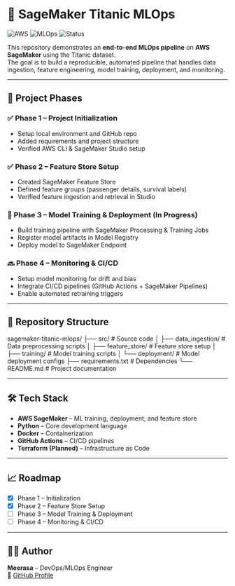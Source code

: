 # 🚀 SageMaker Titanic MLOps

![AWS](https://img.shields.io/badge/AWS-SageMaker-orange?logo=amazon-aws&logoColor=white)
![MLOps](https://img.shields.io/badge/MLOps-Pipeline-blue)
![Status](https://img.shields.io/badge/Status-Phase%202%20Complete-brightgreen)

This repository demonstrates an **end-to-end MLOps pipeline** on **AWS SageMaker** using the Titanic dataset.  
The goal is to build a reproducible, automated pipeline that handles data ingestion, feature engineering, model training, deployment, and monitoring.

---

## 📌 Project Phases

### ✅ Phase 1 – Project Initialization  
- Setup local environment and GitHub repo  
- Added requirements and project structure  
- Verified AWS CLI & SageMaker Studio setup  

### ✅ Phase 2 – Feature Store Setup  
- Created SageMaker Feature Store  
- Defined feature groups (passenger details, survival labels)  
- Verified feature ingestion and retrieval in Studio  

### 🔄 Phase 3 – Model Training & Deployment (In Progress)  
- Build training pipeline with SageMaker Processing & Training Jobs  
- Register model artifacts in Model Registry  
- Deploy model to SageMaker Endpoint  

### 🔜 Phase 4 – Monitoring & CI/CD  
- Setup model monitoring for drift and bias  
- Integrate CI/CD pipelines (GitHub Actions + SageMaker Pipelines)  
- Enable automated retraining triggers  

---

## 📂 Repository Structure
sagemaker-titanic-mlops/
├── src/                  # Source code
│   ├── data_ingestion/   # Data preprocessing scripts
│   ├── feature_store/    # Feature store setup
│   ├── training/         # Model training scripts
│   └── deployment/       # Model deployment configs
├── requirements.txt       # Dependencies
└── README.md              # Project documentation


---

## 🛠️ Tech Stack
- **AWS SageMaker** – ML training, deployment, and feature store  
- **Python** – Core development language  
- **Docker** – Containerization  
- **GitHub Actions** – CI/CD pipelines  
- **Terraform (Planned)** – Infrastructure as Code  

---

## 📈 Roadmap
- [x] Phase 1 – Initialization  
- [x] Phase 2 – Feature Store Setup  
- [ ] Phase 3 – Model Training & Deployment  
- [ ] Phase 4 – Monitoring & CI/CD  

---

## 👨‍💻 Author
**Meerasa** – DevOps/MLOps Engineer  
🔗 [GitHub Profile](https://github.com/Meerasachp)  


